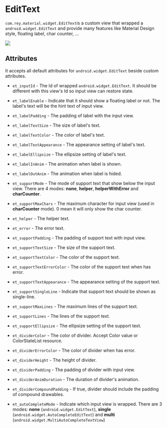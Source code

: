 EditText
=====================

  `com.rey.material.widget.EditText`is a custom view that wrapped a `android.widget.EditText` and provide many features like Material Design style, floating label, char counter, ...

![](https://github.com/rey5137/Material/raw/master/image/textfield.gif)


Attributes
------------

  It accepts all default attributes for `android.widget.EditText` beside custom attributes.

* `et_inputId` - The Id of wrapped `android.widget.EditText`. It should be different with this view's Id so input view can restore state.

* `et_labelEnable` - Indicate that it should show a floating label or not. The label's text will be the hint text of input view.

* `et_labelPadding` - The padding of label with the input view.

* `et_labelTextSize` - The size of label's text.

* `et_labelTextColor` - The color of label's text.

* `et_labelTextAppearance` - The appearance setting of label's text.

* `et_labelEllipsize` - The ellipsize setting of label's text.

* `et_labelInAnim` - The animation when label is shown.

* `et_labelOutAnim` - The animation when label is hided.

* `et_supportMode` - The mode of support text that show below the input view. There are 4 modes: **none**, **helper**, **helperWithError** and **charCounter**.

* `et_supportMaxChars` - The maximum character for input view (used in **charCounter** mode). 0 mean it will only show the char counter.

* `et_helper` - The helper text.

* `et_error` - The error text.

* `et_supportPadding` - The padding of support text with input view.

* `et_supportTextSize` - The size of the support text.

* `et_supportTextColor` - The color of the support text.

* `et_supportTextErrorColor` - The color of the support text when has error.

* `et_supportTextAppearance` - The appearance setting of the support text.

* `et_supportSingleLine` - Indicate that support text should be shown as single-line.

* `et_supportMaxLines` - The maximum lines of the support text.

* `et_supportLines` - The lines of the support text.

* `et_supportEllipsize` - The ellipsize setting of the support text.

* `et_dividerColor` - The color of divider. Accept Color value or ColorStateList resource.

* `et_dividerErrorColor` - The color of divider when has error.

* `et_dividerHeight` - The height of divider.

* `et_dividerPadding` - The padding of divider with input view.

* `et_dividerAnimDuration` - The duration of divider's animation.

* `et_dividerCompoundPadding` - If true, divider should include the padding of compound drawables.

* `et_autoCompleteMode` - Indicate which input view is wrapped. There are 3 modes: **none** (`android.widget.EditText`), **single** (`android.widget.AutoCompleteEditText`) and **multi** (`android.widget.MultiAutoCompleteTextView`)